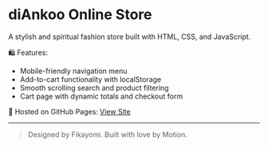 # diAnkoo Online Store

A stylish and spiritual fashion store built with HTML, CSS, and JavaScript.

🛍️ Features:
- Mobile-friendly navigation menu
- Add-to-cart functionality with localStorage
- Smooth scrolling search and product filtering
- Cart page with dynamic totals and checkout form

🎯 Hosted on GitHub Pages: [View Site](https://fikayomi22.github.io/diankoo-store/)

---

> Designed by Fikayomi. Built with love by Motion.
